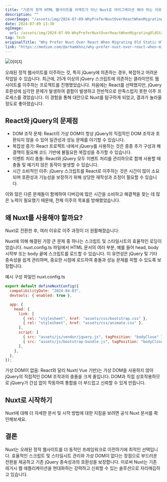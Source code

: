 ```yaml
---
title: "기존의 정적 HTML 웹사이트를 리액트가 아닌 Nuxt로 마이그레이션 해야 하는 이유"
description: ""
coverImage: "/assets/img/2024-07-09-WhyPreferNuxtOverReactWhenMigratingOldStaticHTMLWebsites_0.png"
date: 2024-07-09 13:30
ogImage:
  url: /assets/img/2024-07-09-WhyPreferNuxtOverReactWhenMigratingOldStaticHTMLWebsites_0.png
tag: Tech
originalTitle: "Why Prefer Nuxt Over React When Migrating Old Static HTML Websites"
link: "https://medium.com/@arhamkhnz/why-prefer-nuxt-over-react-when-migrating-old-static-html-websites-01651f5ecc7b"
---
```


![이미지](/assets/img/2024-07-09-WhyPreferNuxtOverReactWhenMigratingOldStaticHTMLWebsites_0.png)

오래된 정적 웹사이트를 이주하는 것, 특히 jQuery에 의존하는 경우, 복잡하고 어려운 작업일 수 있습니다. 최근에, 25개 이상의 jQuery 스크립트에 의존하는 클라이언트 웹사이트를 이주하는 프로젝트를 진행했었습니다. 처음에는 React를 선택했지만, jQuery 호환성에 심각한 문제가 발생하여 결함이 발생하고 전반적으로 만족스럽지 못한 이주 프로세스를 겪었습니다. 이 경험을 통해 대안으로 Nuxt를 탐구하게 되었고, 결과가 놀라울 정도로 좋아졌습니다.

## React와 jQuery의 문제점

- DOM 조작 문제: React의 가상 DOM이 항상 jQuery의 직접적인 DOM 조작과 호환되지 않을 수 있어 일관성과 성능 문제를 야기할 수 있습니다.
- 복잡성 증가: React 프로젝트 내에서 jQuery를 사용하는 것은 종종 추가 구성과 해결책이 필요해 코드 기반에 불필요한 복잡성을 추가할 수 있습니다.
- 이벤트 처리 충돌: React와 jQuery 모두 이벤트 처리를 관리하므로 함께 사용할 때 충돌 및 예기치 않은 동작이 발생할 수 있습니다.
- 시간 소비적인 이주: jQuery 스크립트를 React로 이주하는 것은 시간이 많이 소요되며 호환성과 기능성을 보장하기 위해 상당한 재작성과 조정이 필요할 수 있습니다.

<div class="content-ad"></div>

이와 많은 다른 문제들이 함께하여 디버깅에 많은 시간을 소비하고 해결책을 찾는 데 많은 노력이 필요했기 때문에, 전체 이주의 목표를 방해했었습니다.

## 왜 Nuxt를 사용해야 할까요?

Nuxt로 전환한 후, 여러 이유로 이주 과정이 더 원활해졌습니다:

Nuxt에 의해 해결된 가장 큰 문제 중 하나는 스크립트 및 스타일시트의 효율적인 로딩이었습니다. nuxt.config.ts 파일에서 HTML 문서의 여러 부분, 예를 들어 head, body 시작부 또는 body 끝에 스크립트를 로드할 수 있습니다. 이 유연성은 jQuery 및 기타 종속성을 쉽게 관리하며, 중요한 시점에 로드하여 충돌과 성능 문제를 피할 수 있도록 보장합니다.

<div class="content-ad"></div>

예시 구성 파일인 nuxt.config.ts

```js
export default defineNuxtConfig({
  compatibilityDate: "2024-04-03",
  devtools: { enabled: true },

  app: {
    head: {
      link: [
        { rel: "stylesheet", href: "assets/css/bootstrap.css" },
        { rel: "stylesheet", href: "assets/css/animate.css" },
      ],
      script: [
        { src: "assets/js/vendor/jquery.js", tagPosition: "bodyClose" },
        { src: "assets/js/bootstrap-bundle.js", tagPosition: "bodyClose" },
      ],
    },
  },
});
```

가상 DOM이 없음: React와 달리 Nuxt( Vue 기반)는 가상 DOM을 사용하지 않아 jQuery의 직접적인 DOM 조작과의 충돌을 크게 줄입니다. DOM과 직접 상호작용하므로 jQuery가 간섭 없이 작동하여 통합을 더 부드럽고 신뢰할 수 있게 만듭니다.

## Nuxt로 시작하기

<div class="content-ad"></div>

Nuxt에 대해 더 자세한 문서 및 시작 방법에 대한 지침을 보려면 공식 Nuxt 문서를 확인해보세요.

## 결론

Nuxt는 오래된 정적 웹사이트를 더 동적인 프레임워크로 이전하기에 최적인 선택입니다. 효율적인 스크립트 및 스타일시트 관리와 가상 DOM이 없다는 장점으로 부드러운 전환을 제공하고 기존 jQuery 종속성과의 호환성을 보장합니다. 이로써 Nuxt는 기존 레거시 웹 애플리케이션을 현대화하는 강력하고 신뢰할 수 있는 솔루션으로 자리매김하고 있습니다.
